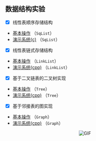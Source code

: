 ## **数据结构实验**
- [x] 线性表顺序存储结构 
- [基本操作](./data_structure_experiment/SqList/SqList.c) （`SqList`）
- [演示系统(c)](./data_structure_experiment/SqList/SqList_ADT.c) （`SqList`）
- [x] 线性表链式存储结构  
- [基本操作](./data_structure_experiment/LinkList/LinkList.c) （`LinkList`）
- [演示系统(cpp)](./data_structure_experiment/LinkList/LinkList_ADT.cpp) （`LinkList`）
- [x] 基于二叉链表的二叉树实现
- [基本操作](./data_structure_experiment/Tree/Tree.cpp) （`Tree`）
- [演示系统(cpp)](./data_structure_experiment/Tree/Tree_ADT.cpp) （`Tree`）
- [x] 基于邻接表的图实现
- [基本操作](./data_structure_experiment/Graph/Graph.cpp) （`Graph`）
- [演示系统(cpp)](./data_structure_experiment/Graph/Graph_ADT.cpp) （`Graph`）


<div align="center">
  <img alt="GIF" src="https://media.giphy.com/media/836HiJc7pgzy8iNXCn/giphy.gif" />
</div>
